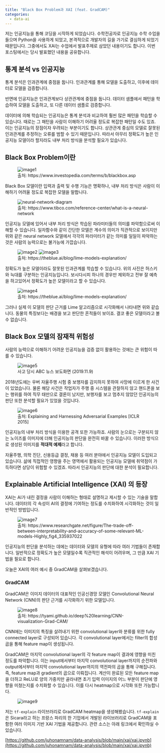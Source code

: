 ```yaml
---
title: "Black Box Problem과 XAI (feat. GradCAM)"
categories:
  - data-ai
---
```


<!--excerpt open-->

저는 인공지능을 통해 코딩을 시작하게 되었습니다. 수학전공자로 인공지능 수학 수업을 들으며 Python을 사용하게 되었고, 본격적으로 개발자의 길을 가기로 결심하게 되었기 때문입니다. 그중에서도 XAI는 수업에서 발표주제로 삼았던 내용이기도 합니다. 이번 포스팅에서는 당시 발표했던 내용을 공유합니다.

<!--excerpt close-->

## 통계 분석 vs 인공지능

통계 분석은 인과관계에 중점을 둡니다. 인과관계를 통해 모델을 도출하고, 이후에 데이터로 모델을 검증합니다.

반면에 인공지능은 인과관계보다 상관관계에 중점을 둡니다. 데이터 샘플에서 패턴을 학습하여 모델을 도출하고, 또 다른 데이터 샘플로 검증합니다.

데이터에 의해 학습되는 인공지능은 통계 분석과 비교하여 훨씬 많은 패턴을 학습할 수 있습니다. 때로는 그 패턴을 사람이 이해하기 어려울 정도로 복잡한 패턴일 수도 있죠. 이는 인공지능의 장점이자 우려되는 부분이기도 합니다. 상관관게 중심의 모델로 잘못된 인과관계를 추정하는 오류를 범할 수 있기 때문입니다. 따라서 아무리 정확도가 높은 인공지능 모델이라 할지라도 내부 처리 방식을 분석할 필요가 있습니다.

## Black Box Problem이란

<figure>
  <img src="/images/9/1.png" alt="image1">
  <figcaption>출처: https://www.investopedia.com/terms/b/blackbox.asp</figcaption>
</figure>

Black Box 모델이란 입력과 출력 및 수행 기능은 명확하나, 내부 처리 방식은 사람이 이해하기 어려울 정도로 복잡한 모델을 말합니다.

<figure>
  <img src="/images/9/neural-network-diagram.svg" alt="neural-network-diagram">
  <figcaption>출처: https://www.tibco.com/reference-center/what-is-a-neural-network</figcaption>
</figure>

인공지능 모델에 있어서 내부 처리 방식은 학습된 파라미터들의 의미를 파악함으로써 이해할 수 있습니다. 일차함수와 같이 간단한 모델은 계수의 의미가 직관적으로 보이지만 위와 같은 neural network 모델에서 각각의 파라미터가 같는 의미를 일일이 파악하는 것은 사람의 능력으로는 불가능에 가깝습니다.

<figure>
  <img src="/images/9/2.png" alt="image2">
  <img src="/images/9/3.png" alt="image3">
  <figcaption>출처: https://theblue.ai/blog/lime-models-explanation/</figcaption>
</figure>

정확도가 높은 모델이라도 잘못된 인과관계를 학습할 수 있습니다. 위의 사진은 허스키와 늑대를 구분하는 인공지능입니다. 보시다시피 하나의 경우만 제외하고 전부 잘 예측을 하고있어서 정확도가 높은 모델이라고 할 수 있습니다.

<figure>
  <img src="/images/9/4.png" alt="image4">
  <figcaption>출처: https://theblue.ai/blog/lime-models-explanation/</figcaption>
</figure>

그러나 실제 이 모델의 판단 근거를 Lime 알고리즘으로 시각화해서 나타내면 위와 같습니다. 동물의 특징보다는 배경을 보고 판단한 흔적들이 보이죠. 결코 좋은 모델이라고 볼 수 없습니다.

## Black Box 모델의 잠재적 위험성

사람의 능력으로 이해하기 어려운 인공지능을 검증 없이 활용하는 것에는 큰 위험이 따를 수 있습니다.

<figure>
  <img src="/images/9/5.jpg" alt="image5">
  <figcaption>사고 당시 ABC 뉴스 보도화면 (2019.11.9)</figcaption>
</figure>

2018년도에는 우버 자율주행 시험 중 보행자를 감지하지 못하여 사망에 이르게 한 사건이 있었습니다. 물론 해당 사건은 작업자가 주행 중 시스템을 관찰하지 않고 핸드폰을 보는 행위를 하여 직무 태만으로 결론이 났지만, 보행자를 보고 멈추지 않았던 인공지능의 판단 또한 분석할 필요가 있었을 것입니다.

<figure>
  <img src="/images/9/6.png" alt="image6">
  <figcaption>출처: Explaining and Harnessing Adversarial Examples [ICLR 2015]</figcaption>
</figure>

인공지능의 내부 처리 방식을 이용한 공격 또한 가능하죠. 사람의 눈으로는 구분되지 않는 노이즈를 이미지에 더해 인공지능의 판단을 완전히 바꿀 수 있습니다. 이러한 방식으로 생성된 이미지를 **적대적 예제**라고 합니다.

자율주행, 의학 진단, 신용등급 결정, 채용 등 여러 분야에서 인공지능 모델이 도입되고 있습니다. 삶에 직접적인 영향을 주는 영역에서 활용되는 인공지능 모델에 취약점이 가득하다면 상당이 위험할 수 있겠죠. 따라서 인공지능의 판단에 대한 분석이 필요합니다.

## Explainable Artificial Intelligence (XAI) 의 등장

XAI는 AI가 내린 결정을 사람이 이해하는 형태로 설명하고 제시할 수 있는 기술을 말합니다. 데이터의 각 속성이 AI의 결정에 기여하는 정도를 수치화하여 시각화하는 것이 일반적인 방법입니다.

<figure>
  <img src="/images/9/7.png" alt="image7">
  <figcaption>출처: https://www.researchgate.net/figure/The-trade-off-between-interpretability-and-accuracy-of-some-relevant-ML-models-Highly_fig4_335937022</figcaption>
</figure>

인공지능의 판단을 분석하는 데에는 데이터와 모델의 유형에 따라 여러 기법들이 존재합니다. 일반적으로 정확도가 높은 모델일수록 직관적인 해석이 어려우며, 그 만큼 XAI 기법을 필요로 합니다.

오늘은 XAI의 여러 예시 중 GradCAM을 살펴보겠습니다.

### GradCAM

GradCAM은 이미지 데이터의 대표적인 인공신경망 모델인 Convolutional Neural Network (CNN)의 판단 근거를 시각화하기 위한 모델입니다.

<figure>
  <img src="/images/9/8.png" alt="image8">
  <figcaption>출처: https://tyami.github.io/deep%20learning/CNN-visualization-Grad-CAM/</figcaption>
</figure>

CNN에는 이미지의 특징을 살려내기 위한 convolutional layer와 분류를 위한 fully connected layer로 구성되어 있습니다. 각 convolutional layer에서는 filter의 합성곱을 통해 feature map이 생성됩니다.

GradCAM은 마지막 convolutional layer의 각 feature map이 결과에 영향을 미친 정도를 파악합니다. 이는 input에서부터 마지막 convolutional layer까지의 순전파와 output에서부터 마지막 convolutional layer까지의 역전파의 곱을 통해 구해집니다. 즉, feature map과 gradient의 곱으로 이뤄집니다. 계산이 완료된 모든 feature map을 더하고 ReLU로 양의 가중치만 골라내면 초기 입력 이미지의 어느 부분이 판단에 영향을 미쳤는지를 수치화할 수 있습니다. 이를 다시 heatmap으로 시각화 또한 가능합니다.

<figure>
  <img src="/images/9/9.png" alt="image9">
</figure>

저는 `tf-explain` 라이브러리로 GradCAM heatmap을 생성해봤습니다. `tf-explain`은 Sicara라고 하는 프랑스 파리의 한 기업에서 개발된 라이브러리로 GradCAM을 포함한 여러 이미지 기반 XAI 기법을 제공합니다. 관련 소스는 아래 링크에서 확인하실 수 있습니다.

[https://github.com/juhonamnam/data-analysis/blob/main/xai/xai.ipynb](https://github.com/juhonamnam/data-analysis/blob/main/xai/xai.ipynb)